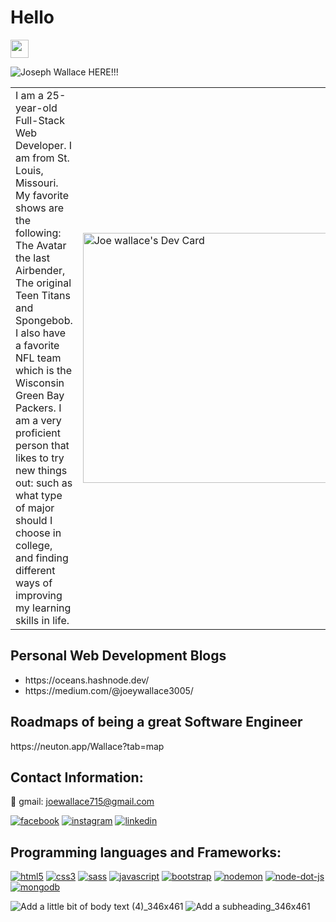 <h1>Hello</h1> 
<img src="https://github.com/TheDudeThatCode/TheDudeThatCode/blob/master/Assets/Hi.gif" width="29px">


![Joseph Wallace HERE!!!](https://user-images.githubusercontent.com/60151170/179810611-a35d55ef-34de-4b1c-b155-5610a754fe9b.png)


<table>
<tr>
  <td valign="center">
 I am a 25-year-old Full-Stack Web Developer. I am from St. Louis, Missouri. My favorite shows are the following: The Avatar the last Airbender, The original Teen Titans and Spongebob. I also have a favorite NFL team which is the Wisconsin Green Bay Packers. I am a very proficient person that likes to try new things out: such as what type of major should I choose in college, and finding different ways of improving my learning skills in life.
<td >

  <a href="https://app.daily.dev/JoeWallace35"><img src="https://api.daily.dev/devcards/220a2de0a5824f24beff2c0f1beea884.png?r=e8x" width="400" alt="Joe wallace's Dev Card"/></a>
  </td>

 </tr>
</table>

<h2>Personal Web Development Blogs</h2>

<ul>
<li>https://oceans.hashnode.dev/</li>
<li>https://medium.com/@joeywallace3005/</li>
</ul>

<h2>Roadmaps of being a great Software Engineer</h2>
https://neuton.app/Wallace?tab=map

<h2>Contact Information:</h2>

📩 gmail: joewallace715@gmail.com

<a href="https://www.facebook.com/joe.wallace.714049/">![facebook](https://user-images.githubusercontent.com/60151170/180659498-dd1f72c5-00d6-4bff-83fc-9cb42e78d9f6.svg)</a>
<a href="https://www.instagram.com/childish_3005/"> ![instagram](https://user-images.githubusercontent.com/60151170/180659499-77511a9f-d67e-4e43-91ca-dc3a64a64544.svg)</a>
<a href="https://www.linkedin.com/in/joey-wallace/">![linkedin](https://user-images.githubusercontent.com/60151170/180659510-5cf07913-040e-4d46-a5e1-ffed457ace7e.svg)</a>
 




<h2>Programming languages and Frameworks:</h2>


<a href="https://www.w3schools.com/html/" >![html5](https://user-images.githubusercontent.com/60151170/158027823-6041d00c-a7c6-4545-9209-857285d3055b.svg)</a>
<a href="https://www.w3schools.com/css/" >![css3](https://user-images.githubusercontent.com/60151170/158027831-b19e1b7b-fd4d-429c-bddf-a2677220a213.svg)</a>
<a href="https://sass-lang.com/" >![sass](https://user-images.githubusercontent.com/60151170/158027777-210a9fe1-6423-48a6-8795-8a3b0c2b8bf1.svg)</a>
<a href="https://www.w3schools.com/js/" >![javascript](https://user-images.githubusercontent.com/60151170/158027854-dac9bce1-e8db-4962-9908-481da200dcf0.svg)</a>
<a href="https://getbootstrap.com/" >![bootstrap](https://user-images.githubusercontent.com/60151170/158027868-575608b2-d03b-4c4d-ba05-31a0befd24b9.svg)</a>
<a href="https://www.npmjs.com/package/nodemon" >![nodemon](https://user-images.githubusercontent.com/60151170/158027873-8cb2831d-14bc-4482-9714-9215a1c3f35b.svg)</a>
<a href="https://nodejs.org/en/" >![node-dot-js](https://user-images.githubusercontent.com/60151170/158027880-f1b4308b-7955-4eff-a15d-193fc0fefa70.svg)</a>
<a href="https://www.mongodb.com/" >![mongodb](https://user-images.githubusercontent.com/60151170/158027887-667921b5-03d6-432c-ae59-498b3795b2ce.svg)</a>





![Add a little bit of body text (4)_346x461](https://user-images.githubusercontent.com/60151170/179804781-fb517956-5b41-4d0a-9bc7-5a3eb3738e88.png) ![Add a subheading_346x461](https://user-images.githubusercontent.com/60151170/179817640-80370a4c-e86c-47eb-ac23-22d722f82464.png)


  
  
 







